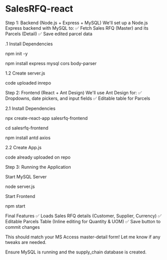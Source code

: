 # SalesRFQ-react

Step 1: Backend (Node.js + Express + MySQL)
We'll set up a Node.js Express backend with MySQL to:
✅ Fetch Sales RFQ (Master) and its Parcels (Detail)
✅ Save edited parcel data


.1 Install Dependencies

npm init -y

npm install express mysql cors body-parser


1.2 Create server.js

code uploaded inrepo


Step 2: Frontend (React + Ant Design)
We'll use Ant Design for:
✅ Dropdowns, date pickers, and input fields
✅ Editable table for Parcels

2.1 Install Dependencies

npx create-react-app salesrfq-frontend

cd salesrfq-frontend

npm install antd axios

2.2 Create App.js

code already uploaded on repo


Step 3: Running the Application

Start MySQL Server

node server.js

Start Frontend

npm start

Final Features
✅ Loads Sales RFQ details (Customer, Supplier, Currency)
✅ Editable Parcels Table (Inline editing for Quantity & UOM)
✅ Save button to commit changes

This should match your MS Access master-detail form! Let me know if any tweaks are needed.









Ensure MySQL is running and the supply_chain database is created.
